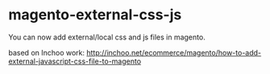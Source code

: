 magento-external-css-js
=======================

You can now add external/local css and js files in magento.

based on Inchoo work: http://inchoo.net/ecommerce/magento/how-to-add-external-javascript-css-file-to-magento
